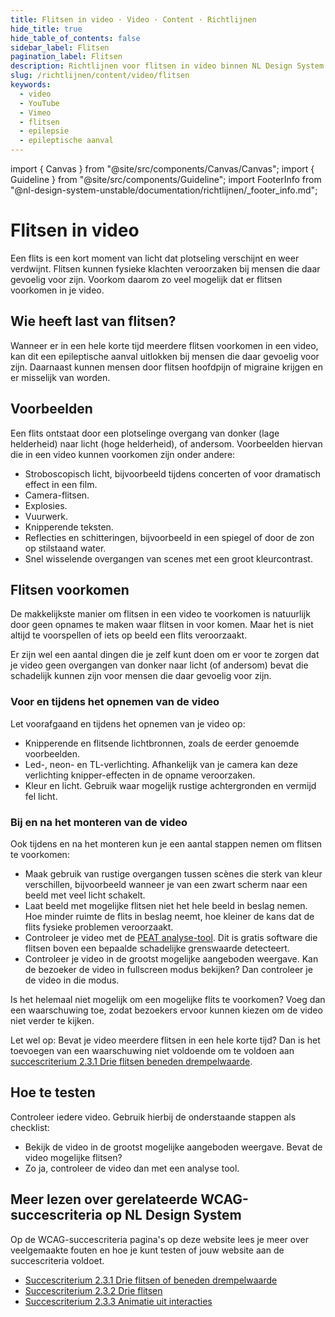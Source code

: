 ```yaml
---
title: Flitsen in video · Video · Content · Richtlijnen
hide_title: true
hide_table_of_contents: false
sidebar_label: Flitsen
pagination_label: Flitsen
description: Richtlijnen voor flitsen in video binnen NL Design System
slug: /richtlijnen/content/video/flitsen
keywords:
  - video
  - YouTube
  - Vimeo
  - flitsen
  - epilepsie
  - epileptische aanval
---
```


<!-- @license CC0-1.0 -->

import { Canvas } from "@site/src/components/Canvas/Canvas";
import { Guideline } from "@site/src/components/Guideline";
import FooterInfo from "@nl-design-system-unstable/documentation/richtlijnen/\_footer_info.md";

# Flitsen in video

Een flits is een kort moment van licht dat plotseling verschijnt en weer verdwijnt. Flitsen kunnen fysieke klachten veroorzaken bij mensen die daar gevoelig voor zijn. Voorkom daarom zo veel mogelijk dat er flitsen voorkomen in je video.

## Wie heeft last van flitsen?

Wanneer er in een hele korte tijd meerdere flitsen voorkomen in een video, kan dit een epileptische aanval uitlokken bij mensen die daar gevoelig voor zijn. Daarnaast kunnen mensen door flitsen hoofdpijn of migraine krijgen en er misselijk van worden.

## Voorbeelden

Een flits ontstaat door een plotselinge overgang van donker (lage helderheid) naar licht (hoge helderheid), of andersom. Voorbeelden hiervan die in een video kunnen voorkomen zijn onder andere:

- Stroboscopisch licht, bijvoorbeeld tijdens concerten of voor dramatisch effect in een film.
- Camera-flitsen.
- Explosies.
- Vuurwerk.
- Knipperende teksten.
- Reflecties en schitteringen, bijvoorbeeld in een spiegel of door de zon op stilstaand water.
- Snel wisselende overgangen van scenes met een groot kleurcontrast.

## Flitsen voorkomen

De makkelijkste manier om flitsen in een video te voorkomen is natuurlijk door geen opnames te maken waar flitsen in voor komen. Maar het is niet altijd te voorspellen of iets op beeld een flits veroorzaakt.

Er zijn wel een aantal dingen die je zelf kunt doen om er voor te zorgen dat je video geen overgangen van donker naar licht (of andersom) bevat die schadelijk kunnen zijn voor mensen die daar gevoelig voor zijn.

### Voor en tijdens het opnemen van de video

Let voorafgaand en tijdens het opnemen van je video op:

- Knipperende en flitsende lichtbronnen, zoals de eerder genoemde voorbeelden.
- Led-, neon- en TL-verlichting. Afhankelijk van je camera kan deze verlichting knipper-effecten in de opname veroorzaken.
- Kleur en licht. Gebruik waar mogelijk rustige achtergronden en vermijd fel licht.

### Bij en na het monteren van de video

Ook tijdens en na het monteren kun je een aantal stappen nemen om flitsen te voorkomen:

- Maak gebruik van rustige overgangen tussen scènes die sterk van kleur verschillen, bijvoorbeeld wanneer je van een zwart scherm naar een beeld met veel licht schakelt.
- Laat beeld met mogelijke flitsen niet het hele beeld in beslag nemen. Hoe minder ruimte de flits in beslag neemt, hoe kleiner de kans dat de flits fysieke problemen veroorzaakt.
- Controleer je video met de [PEAT analyse-tool](https://trace.umd.edu/peat/). Dit is gratis software die flitsen boven een bepaalde schadelijke grenswaarde detecteert.
- Controleer je video in de grootst mogelijke aangeboden weergave. Kan de bezoeker de video in fullscreen modus bekijken? Dan controleer je de video in die modus.

Is het helemaal niet mogelijk om een mogelijke flits te voorkomen? Voeg dan een waarschuwing toe, zodat bezoekers ervoor kunnen kiezen om de video niet verder te kijken.

Let wel op: Bevat je video meerdere flitsen in een hele korte tijd? Dan is het toevoegen van een waarschuwing niet voldoende om te voldoen aan [succescriterium 2.3.1 Drie flitsen beneden drempelwaarde](/wcag/2.3.1).

## Hoe te testen

Controleer iedere video. Gebruik hierbij de onderstaande stappen als checklist:

- Bekijk de video in de grootst mogelijke aangeboden weergave. Bevat de video mogelijke flitsen?
- Zo ja, controleer de video dan met een analyse tool.

## Meer lezen over gerelateerde WCAG-succescriteria op NL Design System

Op de WCAG-succescriteria pagina's op deze website lees je meer over veelgemaakte fouten en hoe je kunt testen of jouw website aan de succescriteria voldoet.

- [Succescriterium 2.3.1 Drie flitsen of beneden drempelwaarde](/wcag/2.3.1)
- [Succescriterium 2.3.2 Drie flitsen](/wcag/2.3.2)
- [Succescriterium 2.3.3 Animatie uit interacties](/wcag/2.3.3)

<FooterInfo />
